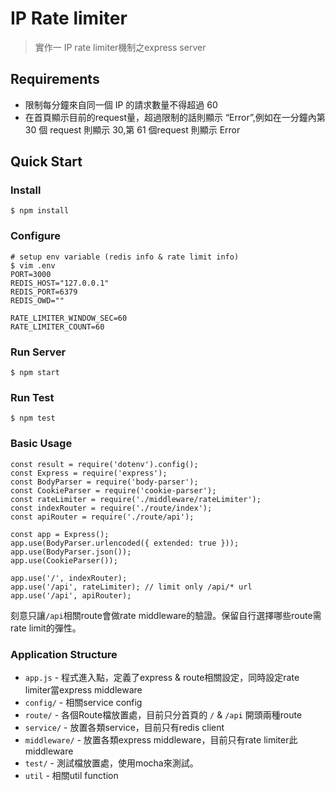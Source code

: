 # IP Rate limiter
> 實作一 IP rate limiter機制之express server


## Requirements
  -  限制每分鐘來自同一個 IP 的請求數量不得超過 60
  - 在首頁顯示目前的request量，超過限制的話則顯示 “Error”,例如在一分鐘內第 30 個 request 則顯示 30,第 61 個request 則顯示 Error


## Quick Start

### Install

```
$ npm install
```

### Configure
```
# setup env variable (redis info & rate limit info)
$ vim .env
PORT=3000
REDIS_HOST="127.0.0.1"
REDIS_PORT=6379
REDIS_OWD=""

RATE_LIMITER_WINDOW_SEC=60
RATE_LIMITER_COUNT=60
```

### Run Server
```
$ npm start
```

### Run Test
```
$ npm test
```

### Basic Usage
```
const result = require('dotenv').config();
const Express = require('express');
const BodyParser = require('body-parser');
const CookieParser = require('cookie-parser');
const rateLimiter = require('./middleware/rateLimiter');
const indexRouter = require('./route/index');
const apiRouter = require('./route/api');

const app = Express();
app.use(BodyParser.urlencoded({ extended: true }));
app.use(BodyParser.json());
app.use(CookieParser());

app.use('/', indexRouter);
app.use('/api', rateLimiter); // limit only /api/* url
app.use('/api', apiRouter);
```
刻意只讓`/api`相關route會做rate middleware的驗證。保留自行選擇哪些route需rate limit的彈性。

### Application Structure
- `app.js` - 程式進入點，定義了express & route相關設定，同時設定rate limiter當express middleware
- `config/` - 相關service config
- `route/` - 各個Route檔放置處，目前只分首頁的 `/` & `/api` 開頭兩種route
- `service/` - 放置各類service，目前只有redis client
- `middleware/` - 放置各類express middleware，目前只有rate limiter此middleware
- `test/` - 測試檔放置處，使用mocha來測試。
- `util` - 相關util function
